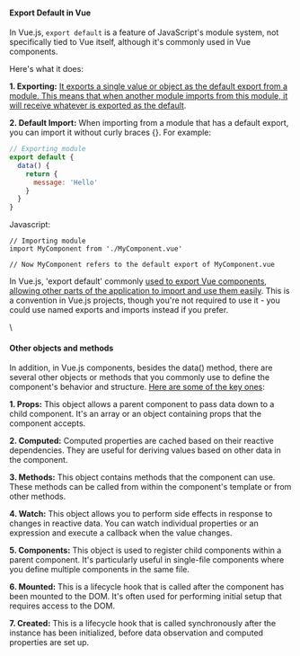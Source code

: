 <h4>Export Default in Vue</h4>


In Vue.js, `export default` is a feature of JavaScript's module system, not specifically tied to Vue itself, although it's commonly used in Vue components.

Here's what it does:

<b>1. Exporting:</b> <ins>It exports a single value or object as the default export from a module. This means that when another module imports from this module, it will receive whatever is exported as the default</ins>.

<b>2. Default Import:</b> When importing from a module that has a default export, you can import it without curly braces {}. For example:

```js
// Exporting module
export default {
  data() {
    return {
      message: 'Hello'
    }
  }
}
```
Javascript:</br>

```JS
// Importing module
import MyComponent from './MyComponent.vue'

// Now MyComponent refers to the default export of MyComponent.vue
```

In Vue.js, 'export default' commonly <ins>used to export Vue components, allowing other parts of the application to import and use them easily</ins>. This is a convention in Vue.js projects, though you're not required to use it - you could use named exports and imports instead if you prefer.

\

<h4>Other objects and methods</h4>

In addition, in Vue.js components, besides the data() method, there are several other objects or methods that you commonly use to define the component's behavior and structure. <ins>Here are some of the key ones</ins>:

<b>1. Props:</b> This object allows a parent component to pass data down to a child component. It's an array or an object containing props that the component accepts.

<b>2. Computed:</b> Computed properties are cached based on their reactive dependencies. They are useful for deriving values based on other data in the component.

<b>3. Methods:</b> This object contains methods that the component can use. These methods can be called from within the component's template or from other methods.

<b>4. Watch:</b> This object allows you to perform side effects in response to changes in reactive data. You can watch individual properties or an expression and execute a callback when the value changes.

<b>5. Components:</b> This object is used to register child components within a parent component. It's particularly useful in single-file components where you define multiple components in the same file.

<b>6. Mounted:</b> This is a lifecycle hook that is called after the component has been mounted to the DOM. It's often used for performing initial setup that requires access to the DOM.

<b>7. Created:</b> This is a lifecycle hook that is called synchronously after the instance has been initialized, before data observation and computed properties are set up.



